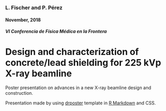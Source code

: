 ### L. Fischer and P. Pérez
#### November, 2018
##### VI Conferencia de Física Médica en la Frontera

# Design and characterization of concrete/lead shielding for 225 kVp X-ray beamline

Poster presentation on advances in a new X-ray beamline design and construction.

Presentation made by using [drposter](https://github.com/bbucior/drposter) template in [R Markdown](https://rmarkdown.rstudio.com/) and CSS.



